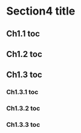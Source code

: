 # Section4 title

## Ch1.1 toc

## Ch1.2 toc

## Ch1.3 toc

### Ch1.3.1 toc

### Ch1.3.2 toc

### Ch1.3.3 toc